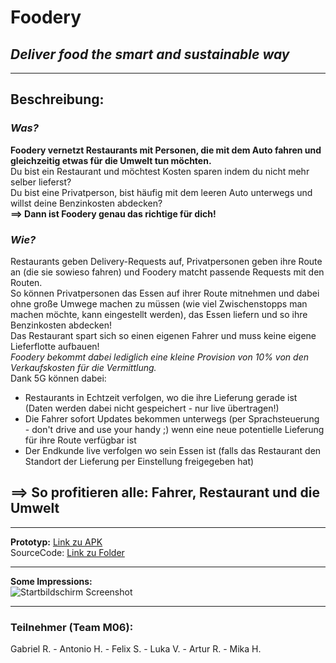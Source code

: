 # **Foodery**
## *Deliver food the smart and sustainable way*
***
## Beschreibung:
### ***Was?***
**Foodery vernetzt Restaurants mit Personen, die mit dem Auto fahren und gleichzeitig etwas für die Umwelt tun möchten.**\
Du bist ein Restaurant und möchtest Kosten sparen indem du nicht mehr selber lieferst?\
Du bist eine Privatperson, bist häufig mit dem leeren Auto unterwegs und willst deine Benzinkosten abdecken?\
**==> Dann ist Foodery genau das richtige für dich!**
### ***Wie?***
Restaurants geben Delivery-Requests auf, Privatpersonen geben ihre Route an (die sie sowieso fahren) und Foodery matcht passende Requests mit den Routen.\
So können Privatpersonen das Essen auf ihrer Route mitnehmen und dabei ohne große Umwege machen zu müssen (wie viel Zwischenstopps man machen möchte, kann eingestellt werden), das Essen liefern und so ihre Benzinkosten abdecken!\
Das Restaurant spart sich so einen eigenen Fahrer und muss keine eigene Lieferflotte aufbauen!\
*Foodery bekommt dabei lediglich eine kleine Provision von 10% von den Verkaufskosten für die Vermittlung.*\
Dank 5G können dabei:
- Restaurants in Echtzeit verfolgen, wo die ihre Lieferung gerade ist (Daten werden dabei nicht gespeichert - nur live übertragen!)
- Die Fahrer sofort Updates bekommen unterwegs (per Sprachsteuerung - don't drive and use your handy ;) wenn eine neue potentielle Lieferung für ihre Route verfügbar ist
- Der Endkunde live verfolgen wo sein Essen ist (falls das Restaurant den Standort der Lieferung per Einstellung freigegeben hat)
## **==> So profitieren alle: Fahrer, Restaurant und die Umwelt**
***
**Prototyp:** [Link zu APK](https://github.com/art-r/HackathonSolution/blob/main/foodery.apk)\
SourceCode: [Link zu Folder](https://github.com/art-r/HackathonSolution/tree/main/Master/deliverapp)
***
**Some Impressions:**\
![Startbildschirm Screenshot](/relative/path/to/img.jpg?raw=true "Startbildschirm")
***
### Teilnehmer (Team M06):
Gabriel R. - Antonio H. - Felix S. - Luka V. - Artur R. - Mika H.
